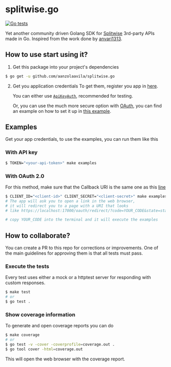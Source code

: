 # splitwise.go
[![Go tests](https://github.com/aanzolaavila/splitwise.go/actions/workflows/go.yml/badge.svg)](https://github.com/aanzolaavila/splitwise.go/actions/workflows/go.yml)

Yet another community driven Golang SDK for [Splitwise](https://splitwise.com/) 3rd-party APIs made in Go. Inspired from the work done by [anvari1313](https://github.com/anvari1313/splitwise.go/tree/main).

## How to use start using it?
1. Get this package into your project's dependencies
```bash
$ go get -u github.com/aanzolaavila/splitwise.go
```

2. Get you application credentials
   To get them, register you app in [here](https://secure.splitwise.com/apps).

   You can either use [`ApiKeyAuth`](https://dev.splitwise.com/#section/Authentication/ApiKeyAuth), recommended for testing.

   Or, you can use the much more secure option with [OAuth](https://dev.splitwise.com/#section/Authentication/OAuth), you can find an example on how to set it up in [this example](https://github.com/aanzolaavila/splitwise.go/blob/main/examples/run.go#L23).

## Examples
Get your app credentials, to use the examples, you can run them like this

### With API key
```bash
$ TOKEN="<your-api-token>" make examples
```

### With OAuth 2.0
For this method, make sure that the Callback URI is the same one as this [line](https://github.com/aanzolaavila/splitwise.go/blob/main/examples/run.go#L37)
```bash
$ CLIENT_ID="<client-id>" CLIENT_SECRET="<client-secret>" make examples
# The app will ask you to open a link in the web browser,
# it will redirect you to a page with a URI that looks
# like https://localhost:17000/oauth/redirect/?code=YOUR_CODE&state=state

# copy YOUR_CODE into the terminal and it will execute the examples
```

## How to collaborate?
You can create a PR to this repo for corrections or improvements. One of the main guidelines for approving them is that all tests must pass.

### Execute the tests
Every test uses either a mock or a httptest server for responding with custom responses.
``` bash
$ make test
# or
$ go test .
```

### Show coverage information
To generate and open coverage reports you can do
```bash
$ make coverage
# or
$ go test -v -cover -coverprofile=coverage.out .
$ go tool cover -html=coverage.out
```

This will open the web browser with the coverage report.
